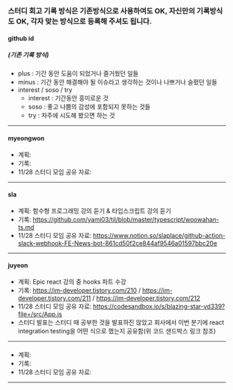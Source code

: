 ### 스터디 회고 기록 방식은 기존방식으로 사용하여도 OK, 자신만의 기록방식도 OK, 각자 맞는 방식으로 등록해 주셔도 됩니다.

#### github id
##### (기존 기록 방식)
- plus : 기간 동안 도움이 되었거나 즐거웠던 일들  
- minus : 기간 동안 해결해야 될 이슈라고 생각하는 것이나 나쁘거나 슬펐던 일들  
- interest / soso / try  
  - interest : 기간동안 흥미로운 것
  - soso : 좋고 나쁨의 감성에 포함되지 못하는 것들
  - try : 차주에 시도해 봤으면 하는 것
---

#### myeongwon

- 계획: 
- 기록: 
- 11/28 스터디 모임 공유 자료: 

---

#### sla

- 계획: 함수형 프로그래밍 강의 듣기 & 타입스크립트 강의 듣기
- 기록: https://github.com/yami03/til/blob/master/typescript/woowahan-ts.md
- 11/28 스터디 모임 공유 자료: https://www.notion.so/slaplace/github-action-slack-webhook-FE-News-bot-861cd50f2ce844af9546a01597bbc20e

---

#### juyeon

- 계획: Epic react 강의 중 hooks 파트 수강
- 기록: https://im-developer.tistory.com/210 / https://im-developer.tistory.com/211 / https://im-developer.tistory.com/212
- 11/28 스터디 모임 공유 자료: https://codesandbox.io/s/blazing-star-vd339?file=/src/App.js
- 스터디 발표는 스터디 때 공부한 것을 발표하진 않았고 회사에서 이번 분기에 react integration testing을 어떤 식으로 했는지 공유함(위 코드 샌드박스 링크 참조)

---

#### 

- 계획: 
- 기록: 
- 11/28 스터디 모임 공유 자료: 

---
